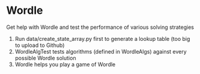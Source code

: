 # Wordle
Get help with Wordle and test the performance of various solving strategies

1. Run data/create_state_array.py first to generate a lookup table (too big to upload to Github)
2. WordleAlgTest tests algorithms (defined in WordleAlgs) against every possible Wordle solution
3. Wordle helps you play a game of Wordle
